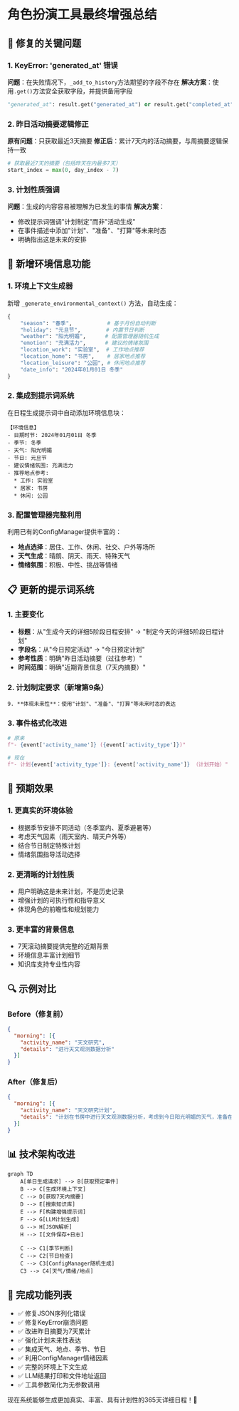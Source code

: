 # 角色扮演工具最终增强总结

## 🔧 修复的关键问题

### 1. KeyError: 'generated_at' 错误
**问题**：在失败情况下，`_add_to_history`方法期望的字段不存在
**解决方案**：使用`.get()`方法安全获取字段，并提供备用字段

```python
"generated_at": result.get("generated_at") or result.get("completed_at") or result.get("failed_at") or datetime.now().isoformat()
```

### 2. 昨日活动摘要逻辑修正
**原有问题**：只获取最近3天摘要
**修正后**：累计7天内的活动摘要，与周摘要逻辑保持一致

```python
# 获取最近7天的摘要（包括昨天在内最多7天）
start_index = max(0, day_index - 7)
```

### 3. 计划性质强调
**问题**：生成的内容容易被理解为已发生的事情
**解决方案**：
- 修改提示词强调"计划制定"而非"活动生成"
- 在事件描述中添加"计划"、"准备"、"打算"等未来时态
- 明确指出这是未来的安排

## 🚀 新增环境信息功能

### 1. 环境上下文生成器
新增 `_generate_environmental_context()` 方法，自动生成：

```python
{
    "season": "春季",           # 基于月份自动判断
    "holiday": "元旦节",        # 内置节日判断
    "weather": "阳光明媚",      # 配置管理器随机生成
    "emotion": "充满活力",      # 建议的情绪氛围
    "location_work": "实验室",  # 工作地点推荐
    "location_home": "书房",    # 居家地点推荐 
    "location_leisure": "公园", # 休闲地点推荐
    "date_info": "2024年01月01日 冬季"
}
```

### 2. 集成到提示词系统
在日程生成提示词中自动添加环境信息块：

```
【环境信息】
- 日期时节: 2024年01月01日 冬季
- 季节: 冬季
- 天气: 阳光明媚
- 节日: 元旦节
- 建议情绪氛围: 充满活力
- 推荐地点参考: 
  * 工作: 实验室
  * 居家: 书房
  * 休闲: 公园
```

### 3. 配置管理器完整利用
利用已有的ConfigManager提供丰富的：
- **地点选择**：居住、工作、休闲、社交、户外等场所
- **天气生成**：晴朗、阴天、雨天、特殊天气
- **情绪氛围**：积极、中性、挑战等情绪

## 📋 更新的提示词系统

### 1. 主要变化
- **标题**：从"生成今天的详细5阶段日程安排" → "制定今天的详细5阶段日程计划"
- **字段名**：从"今日预定活动" → "今日预定计划"
- **参考性质**：明确"昨日活动摘要（过往参考）"
- **时间范围**：明确"近期背景信息（7天内摘要）"

### 2. 计划制定要求（新增第9条）
```
9. **体现未来性**：使用"计划"、"准备"、"打算"等未来时态的表达
```

### 3. 事件格式化改进
```python
# 原来
f"- {event['activity_name']} ({event['activity_type']})"

# 现在
f"- 计划{event['activity_type']}: {event['activity_name']} （计划开始）"
```

## 🎯 预期效果

### 1. 更真实的环境体验
- 根据季节安排不同活动（冬季室内、夏季避暑等）
- 考虑天气因素（雨天室内、晴天户外等）
- 结合节日制定特殊计划
- 情绪氛围指导活动选择

### 2. 更清晰的计划性质
- 用户明确这是未来计划，不是历史记录
- 增强计划的可执行性和指导意义
- 体现角色的前瞻性和规划能力

### 3. 更丰富的背景信息
- 7天滚动摘要提供完整的近期背景
- 环境信息丰富计划细节
- 知识库支持专业性内容

## 🔍 示例对比

### Before（修复前）
```json
{
  "morning": [{
    "activity_name": "天文研究",
    "details": "进行天文观测数据分析"
  }]
}
```

### After（修复后）
```json
{
  "morning": [{
    "activity_name": "天文研究计划",
    "details": "计划在书房中进行天文观测数据分析，考虑到今日阳光明媚的天气，准备在上午的自然光线下仔细核对观测记录，为下午的实验室工作做好准备"
  }]
}
```

## 📊 技术架构改进

```mermaid
graph TD
    A[单日生成请求] --> B[获取预定事件]
    B --> C[生成环境上下文]
    C --> D[获取7天内摘要]
    D --> E[搜索知识库]
    E --> F[构建增强提示词]
    F --> G[LLM计划生成]
    G --> H[JSON解析]
    H --> I[文件保存+日志]
    
    C --> C1[季节判断]
    C --> C2[节日检查]
    C --> C3[ConfigManager随机生成]
    C3 --> C4[天气/情绪/地点]
```

## 🎉 完成功能列表

- ✅ 修复JSON序列化错误
- ✅ 修复KeyError崩溃问题 
- ✅ 改进昨日摘要为7天累计
- ✅ 强化计划未来性表达
- ✅ 集成天气、地点、季节、节日
- ✅ 利用ConfigManager情绪因素
- ✅ 完整的环境上下文生成
- ✅ LLM结果打印和文件地址返回
- ✅ 工具参数简化为无参数调用

现在系统能够生成更加真实、丰富、具有计划性的365天详细日程！🎯 